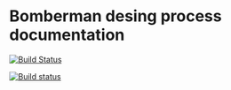 # Bomberman desing process documentation

[![Build Status](https://travis-ci.org/NadzwyczajnaGrupaRobocza/bomberman.svg?branch=master)](https://travis-ci.org/NadzwyczajnaGrupaRobocza/bomberman)

[![Build status](https://ci.appveyor.com/api/projects/status/421n9ilshmx9sk7x?svg=true)](https://ci.appveyor.com/project/kn65op/bomberman)
